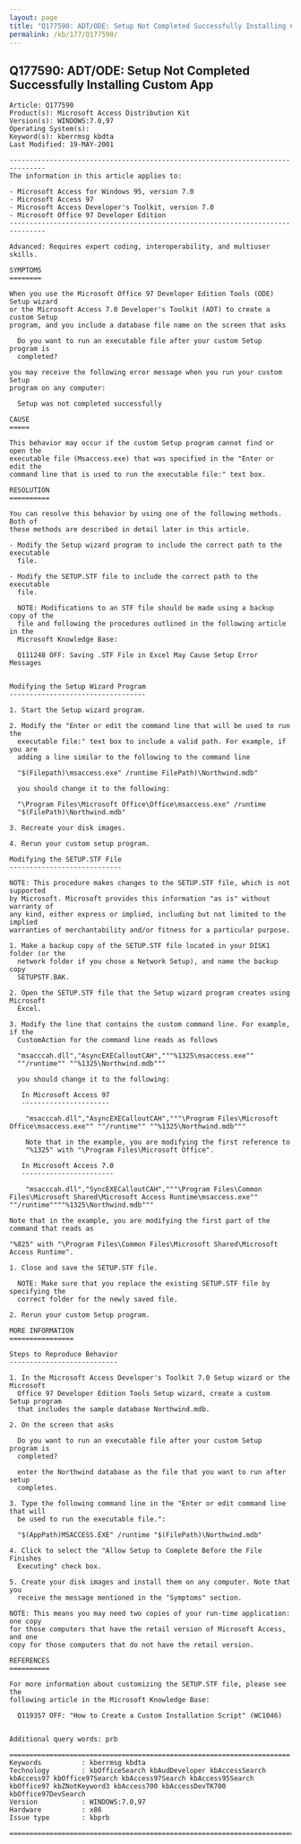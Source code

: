```yaml
---
layout: page
title: "Q177590: ADT/ODE: Setup Not Completed Successfully Installing Custom App"
permalink: /kb/177/Q177590/
---
```


## Q177590: ADT/ODE: Setup Not Completed Successfully Installing Custom App

	Article: Q177590
	Product(s): Microsoft Access Distribution Kit
	Version(s): WINDOWS:7.0,97
	Operating System(s): 
	Keyword(s): kberrmsg kbdta
	Last Modified: 19-MAY-2001
	
	-------------------------------------------------------------------------------
	The information in this article applies to:
	
	- Microsoft Access for Windows 95, version 7.0 
	- Microsoft Access 97 
	- Microsoft Access Developer's Toolkit, version 7.0 
	- Microsoft Office 97 Developer Edition 
	-------------------------------------------------------------------------------
	
	Advanced: Requires expert coding, interoperability, and multiuser skills.
	
	SYMPTOMS
	========
	
	When you use the Microsoft Office 97 Developer Edition Tools (ODE) Setup wizard
	or the Microsoft Access 7.0 Developer's Toolkit (ADT) to create a custom Setup
	program, and you include a database file name on the screen that asks
	
	  Do you want to run an executable file after your custom Setup program is
	  completed?
	
	you may receive the following error message when you run your custom Setup
	program on any computer:
	
	  Setup was not completed successfully
	
	CAUSE
	=====
	
	This behavior may occur if the custom Setup program cannot find or open the
	executable file (Msaccess.exe) that was specified in the "Enter or edit the
	command line that is used to run the executable file:" text box.
	
	RESOLUTION
	==========
	
	You can resolve this behavior by using one of the following methods. Both of
	these methods are described in detail later in this article.
	
	- Modify the Setup wizard program to include the correct path to the executable
	  file.
	
	- Modify the SETUP.STF file to include the correct path to the executable
	  file.
	
	  NOTE: Modifications to an STF file should be made using a backup copy of the
	  file and following the procedures outlined in the following article in the
	  Microsoft Knowledge Base:
	
	  Q111248 OFF: Saving .STF File in Excel May Cause Setup Error Messages
	
	
	Modifying the Setup Wizard Program
	----------------------------------
	
	1. Start the Setup wizard program.
	
	2. Modify the "Enter or edit the command line that will be used to run the
	  executable file:" text box to include a valid path. For example, if you are
	  adding a line similar to the following to the command line
	
	  "$(Filepath)\msaccess.exe" /runtime FilePath)\Northwind.mdb"
	
	  you should change it to the following:
	
	  "\Program Files\Microsoft Office\Office\msaccess.exe" /runtime
	  "$(FilePath)\Northwind.mdb"
	
	3. Recreate your disk images.
	
	4. Rerun your custom setup program.
	
	Modifying the SETUP.STF File
	----------------------------
	
	NOTE: This procedure makes changes to the SETUP.STF file, which is not supported
	by Microsoft. Microsoft provides this information "as is" without warranty of
	any kind, either express or implied, including but not limited to the implied
	warranties of merchantability and/or fitness for a particular purpose.
	
	1. Make a backup copy of the SETUP.STF file located in your DISK1 folder (or the
	  network folder if you chose a Network Setup), and name the backup copy
	  SETUPSTF.BAK.
	
	2. Open the SETUP.STF file that the Setup wizard program creates using Microsoft
	  Excel.
	
	3. Modify the line that contains the custom command line. For example, if the
	  CustomAction for the command line reads as follows
	
	  "msacccah.dll","AsyncEXECalloutCAH","""%1325\msaccess.exe""
	  ""/runtime"" ""%1325\Northwind.mdb"""
	
	  you should change it to the following:
	
	   In Microsoft Access 97
	   ----------------------
	
	    "msacccah.dll","AsyncEXECalloutCAH","""\Program Files\Microsoft Office\msaccess.exe"" ""/runtime"" ""%1325\Northwind.mdb"""
	
	    Note that in the example, you are modifying the first reference to
	    "%1325" with "\Program Files\Microsoft Office".
	
	   In Microsoft Access 7.0
	   -----------------------
	
	    "msacccah.dll","SyncEXECalloutCAH","""\Program Files\Common Files\Microsoft Shared\Microsoft Access Runtime\msaccess.exe"" ""/runtime""""%1325\Northwind.mdb"""
	
	Note that in the example, you are modifying the first part of the command that reads as
	
	"%825" with "\Program Files\Common Files\Microsoft Shared\Microsoft Access Runtime".
	
	1. Close and save the SETUP.STF file.
	
	  NOTE: Make sure that you replace the existing SETUP.STF file by specifying the
	  correct folder for the newly saved file.
	
	2. Rerun your custom Setup program.
	
	MORE INFORMATION
	================
	
	Steps to Reproduce Behavior
	---------------------------
	
	1. In the Microsoft Access Developer's Toolkit 7.0 Setup wizard or the Microsoft
	  Office 97 Developer Edition Tools Setup wizard, create a custom Setup program
	  that includes the sample database Northwind.mdb.
	
	2. On the screen that asks
	
	  Do you want to run an executable file after your custom Setup program is
	  completed?
	
	  enter the Northwind database as the file that you want to run after setup
	  completes.
	
	3. Type the following command line in the "Enter or edit command line that will
	  be used to run the executable file.":
	
	  "$(AppPath)MSACCESS.EXE" /runtime "$(FilePath)\Northwind.mdb"
	
	4. Click to select the "Allow Setup to Complete Before the File Finishes
	  Executing" check box.
	
	5. Create your disk images and install them on any computer. Note that you
	  receive the message mentioned in the "Symptoms" section.
	
	NOTE: This means you may need two copies of your run-time application: one copy
	for those computers that have the retail version of Microsoft Access, and one
	copy for those computers that do not have the retail version.
	
	REFERENCES
	==========
	
	For more information about customizing the SETUP.STF file, please see the
	following article in the Microsoft Knowledge Base:
	
	  Q119357 OFF: "How to Create a Custom Installation Script" (WC1046)
	
	
	Additional query words: prb
	
	======================================================================
	Keywords          : kberrmsg kbdta 
	Technology        : kbOfficeSearch kbAudDeveloper kbAccessSearch kbAccess97 kbOffice97Search kbAccess97Search kbAccess95Search kbOffice97 kbZNotKeyword3 kbAccess700 kbAccessDevTK700 kbOffice97DevSearch
	Version           : WINDOWS:7.0,97
	Hardware          : x86
	Issue type        : kbprb
	
	=============================================================================
	

